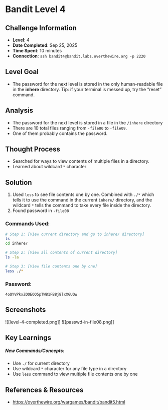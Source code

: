 # Bandit Level 4

## Challenge Information
- **Level**: 4
- **Date Completed**: Sep 25, 2025
- **Time Spent**: 10 minutes
- **Connection**: `ssh bandit4@bandit.labs.overthewire.org -p 2220`

## Level Goal
- The password for the next level is stored in the only human-readable file in the **inhere** directory. Tip: if your terminal is messed up, try the “reset” command.

## Analysis
- The password for the next level is stored in a file in the `/inhere` directory
- There are 10 total files ranging from `-file00` to `-file09`. 
- One of them probably contains the password.

## Thought Process
- Searched for ways to view contents of multiple files in a directory.
- Learned about wildcard `*` character
## Solution
1. Used `less` to see file contents one by one. Combined with `./*` which tells it to use the command in the current `inhere/` directory, and the wildcard `*` tells the command to take every file inside the directory.
2. Found password in `-file08`

### Commands Used:
```bash
# Step 1: [View current directory and go to inhere/ directory]
ls
cd inhere/

# Step 2: [View all contents of current directory]  
ls -la

# Step 3: [View file contents one by one]
less ./*
```
### Password: 
```
4oQYVPkxZOOEOO5pTW81FB8j8lxXGUQw
```
## Screenshots
![[level-4-completed.png]]
![[passwd-in-file08.png]]

## Key Learnings
##### New Commands/Concepts:
- Use `./` for current directory
- Use wildcard `*` character for any file type in a directory
- Use `less` command to view multiple file contents one by one

## References & Resources
- https://overthewire.org/wargames/bandit/bandit5.html
